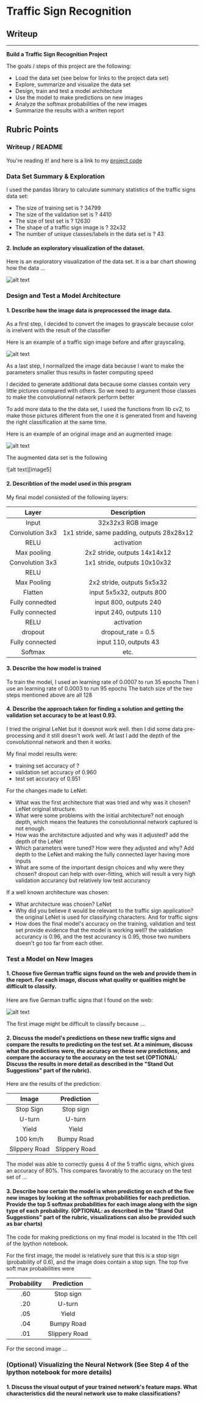 # **Traffic Sign Recognition** 

## Writeup

---

**Build a Traffic Sign Recognition Project**

The goals / steps of this project are the following:
* Load the data set (see below for links to the project data set)
* Explore, summarize and visualize the data set
* Design, train and test a model architecture
* Use the model to make predictions on new images
* Analyze the softmax probabilities of the new images
* Summarize the results with a written report


[//]: # (Image References)

[image1]: ./examples/visualization.JPG "Visualization"
[image2]: ./examples/grayscale.JPG "Grayscaling"
[image3]: ./examples/random_noise.JPG "Random Noise"
[image4]: ./examples/placeholder.PNG "Traffic Sign 1"
[image4]: ./examples/argumented.PNG "ARGUMENTED_DATA_SET"

## Rubric Points


### Writeup / README


You're reading it! and here is a link to my [project code](https://github.com/tritonlmk/Traffic_sign_classifier/blob/master/TrafficSignClassifier_refined.ipynb)

### Data Set Summary & Exploration

I used the pandas library to calculate summary statistics of the traffic
signs data set:

* The size of training set is ? 
34799
* The size of the validation set is ?
4410
* The size of test set is ?
12630
* The shape of a traffic sign image is ?
32x32
* The number of unique classes/labels in the data set is ?
43

#### 2. Include an exploratory visualization of the dataset.

Here is an exploratory visualization of the data set. It is a bar chart showing how the data ...

![alt text][image1]

### Design and Test a Model Architecture

#### 1. Describe how the image data is preprocessed the image data.

As a first step, I decided to convert the images to grayscale because color is irrelvent with the result of the classifier

Here is an example of a traffic sign image before and after grayscaling.

![alt text][image2]

As a last step, I normalized the image data because I want to make the parameters smaller thus results in faster computing  speed

I decided to generate additional data because some classes contain very little pictures compared with others. So we need to argument those classes to make the convolutionnal network perform better 

To add more data to the the data set, I used the functions from lib cv2, to make those pictures different from the one it is generated from and haveing the right classification at the same time. 

Here is an example of an original image and an augmented image:

![alt text][image3]

The augmented data set is the following 

![alt text][image5]


#### 2. Describtion of the model used in this program

My final model consisted of the following layers:

| Layer             		|     Description	        	            				| 
|:---------------------:|:---------------------------------------------:| 
| Input         		    | 32x32x3 RGB image   			    		        		| 
| Convolution 3x3     	| 1x1 stride, same padding, outputs 28x28x12 	  |
| RELU				        	| activation    					                			|
| Max pooling	        	| 2x2 stride,  outputs 14x14x12         				|
| Convolution 3x3	      | 1x1 stride,  outputs 10x10x32 		        		|
| RELU          	      |                                		        		|
| Max Pooling	          | 2x2 stride,  outputs 5x5x32    		        		|
| Flatten       	      | input 5x5x32, outputs 800      	         			|
| Fully connedted	      | input 800,    outputs 240      		        		|
| Fully connected		    | input 240,    outputs 110				          		|
| RELU          	      | activation                             				|
| dropout          	    | dropout_rate = 0.5               			      	|
| Fully connected	    	| input 110,    outputs 43					          	|
| Softmax			        	| etc.      
 


#### 3. Describe the how model is trained

To train the model, I used an learning rate of 0.0007 to run 35 epochs
Then I use an learning rate of 0.0003 to run 95 epochs
The batch size of the two steps mentioned above are all 128

#### 4. Describe the approach taken for finding a solution and getting the validation set accuracy to be at least 0.93.

I tried the original LeNet but it doesnot work well. then I did some data pre-processing and it still doesn't work well. At last I add the depth of the convolutionnal network and then it works.

My final model results were:
* training set accuracy of ?
* validation set accuracy of 0.960 
* test set accuracy of 0.951

For the changes made to LeNet:
* What was the first architecture that was tried and why was it chosen?
LeNet original structure.
* What were some problems with the initial architecture?
not enough depth, which means the features the convolutionnal network captured is not enough.
* How was the architecture adjusted and why was it adjusted?
add the depth of the LeNet
* Which parameters were tuned? How were they adjusted and why?
Add depth to the LeNet and making the fully connected layer having more inputs
* What are some of the important design choices and why were they chosen?
dropout can help with over-fitting, which will result a very high validation accurancy but relatively low test accurancy

If a well known architecture was chosen:
* What architecture was chosen?
LeNet
* Why did you believe it would be relevant to the traffic sign application?
the original LeNet is used for classifying characters. And for traffic signs
* How does the final model's accuracy on the training, validation and test set provide evidence that the model is working well?
the validation accurancy is 0.96, and the test accurancy is 0.95, those two numbers doesn't go too far from each other.
 

### Test a Model on New Images

#### 1. Choose five German traffic signs found on the web and provide them in the report. For each image, discuss what quality or qualities might be difficult to classify.

Here are five German traffic signs that I found on the web:

![alt text][image4]

The first image might be difficult to classify because ...

#### 2. Discuss the model's predictions on these new traffic signs and compare the results to predicting on the test set. At a minimum, discuss what the predictions were, the accuracy on these new predictions, and compare the accuracy to the accuracy on the test set (OPTIONAL: Discuss the results in more detail as described in the "Stand Out Suggestions" part of the rubric).

Here are the results of the prediction:

| Image			        |     Prediction	        					| 
|:---------------------:|:---------------------------------------------:| 
| Stop Sign      		| Stop sign   									| 
| U-turn     			| U-turn 										|
| Yield					| Yield											|
| 100 km/h	      		| Bumpy Road					 				|
| Slippery Road			| Slippery Road      							|


The model was able to correctly guess 4 of the 5 traffic signs, which gives an accuracy of 80%. This compares favorably to the accuracy on the test set of ...

#### 3. Describe how certain the model is when predicting on each of the five new images by looking at the softmax probabilities for each prediction. Provide the top 5 softmax probabilities for each image along with the sign type of each probability. (OPTIONAL: as described in the "Stand Out Suggestions" part of the rubric, visualizations can also be provided such as bar charts)

The code for making predictions on my final model is located in the 11th cell of the Ipython notebook.

For the first image, the model is relatively sure that this is a stop sign (probability of 0.6), and the image does contain a stop sign. The top five soft max probabilities were

| Probability         	|     Prediction	        					| 
|:---------------------:|:---------------------------------------------:| 
| .60         			| Stop sign   									| 
| .20     				| U-turn 										|
| .05					| Yield											|
| .04	      			| Bumpy Road					 				|
| .01				    | Slippery Road      							|


For the second image ... 

### (Optional) Visualizing the Neural Network (See Step 4 of the Ipython notebook for more details)
#### 1. Discuss the visual output of your trained network's feature maps. What characteristics did the neural network use to make classifications?


